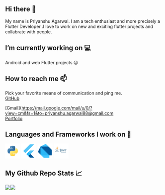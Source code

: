 ## Hi there 👋
My name is Priyanshu Agarwal. I am a tech enthusiast and more precisely a Flutter Developer .I love to work on new and exciting flutter projects and collabrate with people.

## I’m currently working on 💻
Android and web Flutter projects :wink:

## How to reach me 📫
Pick your favorite means of communication and ping me.</br>
[GitHub](https://github.com/priyanshu-01) <br />
<!-- [Instagram](https://www.instagram.com/priyanshu-01h/)<br /> -->
[Gmail](https://mail.google.com/mail/u/0/?view=cm&fs=1&to=priyanshu.agarwal88@gmail.com<br>
[Portfolio](https://www.priyanshuagarwal.tech/#/)
<!-- &tf=1&su=SUBJECT&body=BODY -->


## Languages and Frameworks I work on 👨‍

<div>
  <img height="48" src="https://raw.githubusercontent.com/github/explore/80688e429a7d4ef2fca1e82350fe8e3517d3494d/topics/python/python.png">
  <img height="48" src="https://raw.githubusercontent.com/github/explore/80688e429a7d4ef2fca1e82350fe8e3517d3494d/topics/flutter/flutter.png">
  <img height="48" src="https://raw.githubusercontent.com/github/explore/80688e429a7d4ef2fca1e82350fe8e3517d3494d/topics/dart/dart.png">
  <img height="48" src="https://raw.githubusercontent.com/github/explore/80688e429a7d4ef2fca1e82350fe8e3517d3494d/topics/java/java.png">
  <!-- <img height="48" src="https://raw.githubusercontent.com/github/explore/80688e429a7d4ef2fca1e82350fe8e3517d3494d/topics/html/html.png">
  <img height="48" src="https://raw.githubusercontent.com/github/explore/80688e429a7d4ef2fca1e82350fe8e3517d3494d/topics/css/css.png"> -->
</div>


## My Github Repo Stats 📈

<img align="left" src="https://github-readme-stats.vercel.app/api/?username=priyanshu-01&show_icons=true&title_color=73ffbb&icon_color=73ffbb&text_color=73ffbb&bg_color=151515&count_private=true&hide_title=true" />

<img align="left" src="https://github-readme-stats.vercel.app/api/top-langs/?username=priyanshu-01&show_icons=true&title_color=73ffbb&icon_color=73ffbb&text_color=fff&bg_color=151515&count_private=true&layout=compact" />

